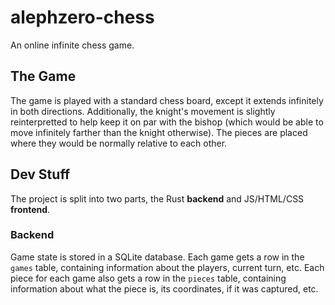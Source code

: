 # alephzero-chess  
An online infinite chess game.

## The Game  
The game is played with a standard chess board, except it extends infinitely in both directions.
Additionally, the knight's movement is slightly reinterpretted to help keep it on par with the bishop
(which would be able to move infinitely farther than the knight otherwise). The pieces are placed
where they would be normally relative to each other.

## Dev Stuff  
The project is split into two parts, the Rust **backend** and JS/HTML/CSS **frontend**.

### Backend  
Game state is stored in a SQLite database.
Each game gets a row in the `games` table, containing information about the players, current turn, etc.
Each piece for each game also gets a row in the `pieces` table, containing information about what
the piece is, its coordinates, if it was captured, etc.
